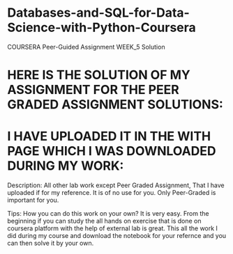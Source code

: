 # Databases-and-SQL-for-Data-Science-with-Python-Coursera
COURSERA Peer-Guided Assignment WEEK_5 Solution

# HERE IS THE SOLUTION OF MY ASSIGNMENT FOR THE PEER GRADED ASSIGNMENT SOLUTIONS:
# I HAVE UPLOADED IT IN THE WITH PAGE WHICH I WAS DOWNLOADED DURING MY WORK: 
Description:
All other lab work except Peer Graded Assignment, That I have uploaded if for my reference. It is of no use for you. Only Peer-Graded is important for you. 

Tips:
  How you can do this work on your own? It is very easy. From the beginning if you can study the all hands on exercise that is done on coursera platform with the help of external lab is great. This all the work I did during my course and download the notebook for your refernce and you can then solve it by your own. 
